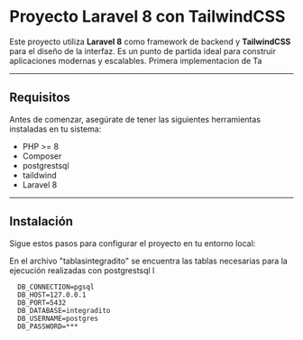 # Proyecto Laravel 8 con TailwindCSS

Este proyecto utiliza **Laravel 8** como framework de backend y **TailwindCSS** para el diseño de la interfaz. Es un punto de partida ideal para construir aplicaciones modernas y escalables. Primera implementacion de Ta

---

## Requisitos

Antes de comenzar, asegúrate de tener las siguientes herramientas instaladas en tu sistema:

- PHP >= 8
- Composer
- postgrestsql
- taildwind
- Laravel 8

---

## Instalación

Sigue estos pasos para configurar el proyecto en tu entorno local:

En el archivo "tablasintegradito" se encuentra las tablas necesarias para la ejecución
realizadas con postgrestsql
l

      DB_CONNECTION=pgsql
      DB_HOST=127.0.0.1
      DB_PORT=5432
      DB_DATABASE=integradito
      DB_USERNAME=postgres
      DB_PASSWORD=***

